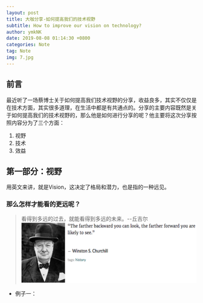 ```yaml
---
layout: post
title: 大咖分享-如何提高我们的技术视野
subtitle: How to improve our vision on technology?
author: ymkNK
date: 2019-08-08 01:14:30 +0800
categories: Note
tag: Note
img: 7.jpg
---
```

## 前言
最近听了一场蔡博士关于如何提高我们技术视野的分享，收益良多，其实不仅仅是在技术方面，其实很多道理，在生活中都是有共通点的。分享的主要内容既然是关于如何提高我们的技术视野的，那么他是如何进行分享的呢？他主要将这次分享按照内容分为了三个方面：
1. 视野
2. 技术
3. 效益

## 第一部分：视野
用英文来讲，就是Vision，这决定了格局和潜力，也是指的一种远见。

### 那么怎样才能看的更远呢？
>看得到多远的过去，就能看得到多远的未来。--丘吉尔
![](/assets/img/pics/WX20190811-185950@2x.png)


- 例子一：
